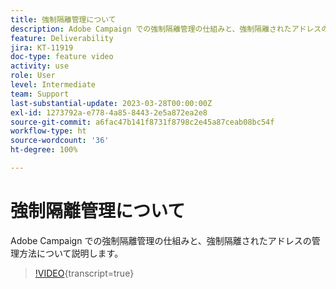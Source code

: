 ```yaml
---
title: 強制隔離管理について
description: Adobe Campaign での強制隔離管理の仕組みと、強制隔離されたアドレスの管理方法について説明します。
feature: Deliverability
jira: KT-11919
doc-type: feature video
activity: use
role: User
level: Intermediate
team: Support
last-substantial-update: 2023-03-28T00:00:00Z
exl-id: 1273792a-e778-4a85-8443-2e5a872ea2e8
source-git-commit: a6fac47b141f8731f8798c2e45a87ceab08bc54f
workflow-type: ht
source-wordcount: '36'
ht-degree: 100%

---
```


# 強制隔離管理について

Adobe Campaign での強制隔離管理の仕組みと、強制隔離されたアドレスの管理方法について説明します。

>[!VIDEO](https://video.tv.adobe.com/v/3415818?quality=12&learn=on){transcript=true}
